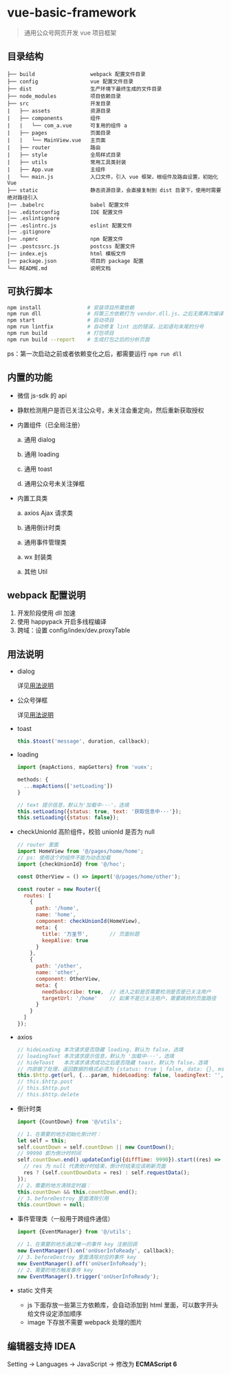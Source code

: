 # vue-basic-framework

> 通用公众号网页开发 vue 项目框架

## 目录结构
```
├── build                  webpack 配置文件目录
├── config                 vue 配置文件目录
├── dist                   生产环境下最终生成的文件目录
├── node_modules           项目依赖目录
├── src                    开发目录
|   ├── assets             资源目录
|   ├── components         组件
|   |   └── com_a.vue      可复用的组件 a
|   ├── pages              页面目录
|   |   └── MainView.vue   主页面
|   ├── router             路由
|   ├── style              全局样式目录
|   ├── utils              常用工具类封装
|   ├── App.vue            主组件
|   └── main.js            入口文件，引入 vue 框架，根组件及路由设置，初始化 Vue
├── static                 静态资源目录，会直接复制到 dist 目录下，使用时需要绝对路径引入
|── .babelrc               babel 配置文件
|── .editorconfig          IDE 配置文件
|── .eslintignore          
|── .eslintrc.js           eslint 配置文件
|── .gitignore
|── .npmrc                 npm 配置文件
|── .postcssrc.js          postcss 配置文件
|── index.ejs              html 模板文件
|── package.json           项目的 package 配置
└── README.md              说明文档
```

## 可执行脚本
``` bash
npm install               # 安装项目所需依赖
npm run dll               # 将第三方依赖打为 vendor.dll.js，之后无需再次编译，仅用于开发环境中
npm start                 # 启动项目
npm run lintfix           # 自动修复 lint 出的错误，比如语句末尾的分号
npm run build             # 打包项目
npm run build --report    # 生成打包之后的分析页面
```
ps：第一次启动之前或者依赖变化之后，都需要运行 `npm run dll`

## 内置的功能
- 微信 js-sdk 的 api
- 静默检测用户是否已关注公众号，未关注会重定向，然后重新获取授权
- 内置组件（已全局注册）

  a. 通用 dialog

  b. 通用 loading
 
  c. 通用 toast
  
  d. 通用公众号未关注弹框
- 内置工具类

  a. axios Ajax 请求类
  
  b. 通用倒计时类
  
  a. 通用事件管理类
  
  a. wx 封装类
  
  a. 其他 Util
  
## webpack 配置说明
1. 开发阶段使用 dll 加速
2. 使用 happypack 开启多线程编译
3. 跨域：设置 config/index/dev.proxyTable

## 用法说明
- dialog

  详见[用法说明](./src/components/dialog/README.md)
- 公众号弹框

  详见[用法说明](./src/components/unconcerned-dialog/README.md)
- toast
  ```js
  this.$toast('message', duration, callback);
  ```
- loading
  ```js
  import {mapActions, mapGetters} from 'vuex';

  methods: {
    ...mapActions(['setLoading'])
  }

  // text 提示信息，默认为'加载中···'，选填
  this.setLoading({status: true, text: '获取信息中···'});
  this.setLoading({status: false});
  ```
- checkUnionId 高阶组件，校验 unionId 是否为 null
  ```js
  // router 里面
  import HomeView from '@/pages/home/home';
  // ps: 使用这个的组件不能为动态加载
  import {checkUnionId} from '@/hoc';

  const OtherView = () => import('@/pages/home/other');

  const router = new Router({
    routes: [
      {
        path: '/home',
        name: 'home',
        component: checkUnionId(HomeView),
        meta: {
          title: '万圣节',       // 页面标题
          keepAlive: true
        }
      },
      {
        path: '/other',
        name: 'other',
        component: OtherView,
        meta: {
          needSubscribe: true,  // 进入之前是否需要检测是否是已关注用户
          targetUrl: '/home'    // 如果不是已关注用户，需要跳转的页面路径
        }
      }
    ]
  });
  ```
- axios
  ```js
  // hideLoading 本次请求是否隐藏 loading，默认为 false，选填
  // loadingText 本次请求提示信息，默认为 '加载中···'，选填
  // hideToast   本次请求请求成功之后是否隐藏 toast，默认为 false，选填
  // 内部做了处理，返回数据的格式必须为 {status: true | false, data: {}, msg: 'message'}
  this.$http.get(url, {...param, hideLoading: false, loadingText: '', hideToast: false});
  // this.$http.post
  // this.$http.put
  // this.$http.delete
  ```
- 倒计时类
  ```js
  import {CountDown} from '@/utils';

  // 1、在需要的地方初始化倒计时：
  let self = this;
  self.countDown = self.countDown || new CountDown();
  // 99990 即为倒计时时间
  self.countDown.end().updateConfig({diffTime: 9990}).start((res) => {
    // res 为 null 代表倒计时结束，倒计时结束应该刷新页面
    res ? (self.countDownData = res) : self.requestData();
  });
  // 2、需要的地方清除定时器：
  this.countDown && this.countDown.end();
  // 3、beforeDestroy 里面清除引用
  this.countDown = null;
  ```
- 事件管理类（一般用于跨组件通信）
  ```js
  import {EventManager} from '@/utils';

  // 1、在需要的地方通过唯一的事件 key 注册回调
  new EventManager().on('onUserInfoReady', callback);
  // 3、beforeDestroy 里面清除对应的事件 key
  new EventManager().off('onUserInfoReady');
  // 2、需要的地方触发事件 key
  new EventManager().trigger('onUserInfoReady');
  ```
- static 文件夹

  - js 下面存放一些第三方依赖库，会自动添加到 html 里面，可以数字开头给文件设定添加顺序
  - image 下存放不需要 webpack 处理的图片

## 编辑器支持 IDEA

Setting -> Languages -> JavaScript -> 修改为 **ECMAScript 6**

